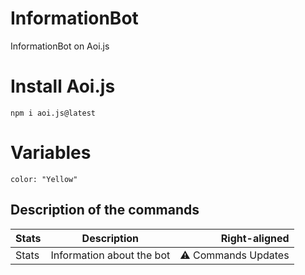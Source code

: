 # InformationBot
InformationBot on Aoi.js

# Install Aoi.js
```
npm i aoi.js@latest
```

# Variables
```
color: "Yellow"
```

## Description of the commands

| Stats | Description | Right-aligned |
| :---         |     :---:      |          ---: |
| Stats   | Information about the bot     | ⚠️ Commands Updates    |
